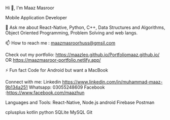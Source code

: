 Hi 👋, I'm Maaz Masroor

Mobile Application Developer

💬 Ask me about React-Native, Python, C++, Data Structures and Algorithms, Object Oriented Programming, Problem Solving and web langs.

📫 How to reach me :
maazmasroorhuss@gmsil.com

Check out my portfolio:
https://maazleo.github.io/Portfoliomaaz.github.io/
OR
https://maazmasroor-portfolio.netlify.app/

⚡ Fun fact Code for Android but want a MacBook

Connect with me:
Linkedin https://www.linkedin.com/in/muhammad-maaz-9b134a251
Whatsapp: 03055248609
Facebook :https://www.facebook.com/maazhun

Languages and Tools:
React-Native, Node.js android Firebase Postman

cplusplus kotlin python SQLite MySQL Git

